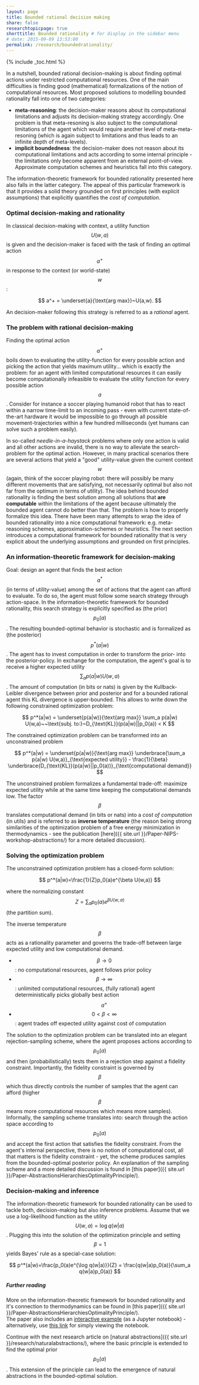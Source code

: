```yaml
---
layout: page
title: Bounded rational decision making
share: false
researchtopicpage: true
shorttitle: Bounded rationality # for display in the sidebar menu
# date: 2015-09-09 13:53:00
permalink: /research/boundedrationality/
---
```


{% include _toc.html %}

In a nutshell, bounded rational decision-making is about finding optimal actions under restricted computational resources. One of the main difficulties is finding good (mathematical) formalizations of the notion of computational resources. Most proposed solutions to modelling bounded rationality fall into one of two categories:

  *  **meta-reasoning**: the decision-maker reasons about its computational limitations and adjusts its decision-making strategy accordingly. One problem is that meta-resoning is also subject to the computational limitations of the agent which would require another level of meta-meta-resoning (which is again subject to limitations and thus leads to an infinite depth of meta-levels).
  *  **implicit boundedness**: the decision-maker does not reason about its computational limitations and acts according to some internal principle - the limitations only become apparent from an external point-of-view. Approximate computation schemes and heuristics fall into this category.

The information-theoretic framework for bounded rationality presented here also falls in the latter category. The appeal of this particular framework is that it provides a solid theory grounded on first principles (with explicit assumptions) that explicitly quantifies the *cost of computation*.   

### Optimal decision-making and rationality
In classical decision-making with context, a utility function $$U(w,a)$$ is given and the decision-maker is faced with the task of finding an optimal action $$a^+$$ in response to the context (or world-state) $$w$$:

$$
a^+ = \underset{a}{\text{arg max}}~U(a,w).
$$

An decision-maker following this strategy is referred to as a *rational* agent. 

### The problem with rational decision-making
Finding the optimal action $$a^+$$ boils down to evaluating the utility-function for every possible action and picking the action that yields maximum utility... which is exactly the problem: for an agent with limited computational resources it can easily become computationally infeasible to evaluate the utility function for every possible action $$a$$. Consider for instance a soccer playing humanoid robot that has to react within a narrow time-limit to an incoming pass - even with current state-of-the-art hardware it would be impossible to go through all possible movement-trajectories within a few hundred milliseconds (yet humans can solve such a problem easily). 

In so-called *needle-in-a-haystack* problems where only one action is valid and all other actions are invalid, there is no way to alleviate the search-problem for the optimal action. However, in many practical scenarios there are several actions that yield a "good" utility-value given the current context $$w$$ (again, think of the soccer playing robot: there will possibly be many different movements that are satisfying, not necessarily optimal but also not far from the optimum in terms of utility). The idea behind bounded rationality is finding the best solution among all solutions that **are computable** within the limitations of the agent because ultimately the bounded agent cannot do better than that. The problem is how to properly formalize this idea. There have been many attempts to wrap the idea of bounded rationality into a nice computational framework: e.g. meta-reasoning schemes, approximation-schemes or heuristics. The next section introduces a computational framework for bounded rationality that is very explicit about the underlying assumptions and grounded on first principles.

### An information-theoretic framework for decision-making
Goal: design an agent that finds the best action $$a^*$$ (in terms of utility-value) among the set of actions that the agent can afford to evaluate. To do so, the agent must follow some search strategy through action-space. In the information-theoretic framework for bounded rationality, this search strategy is explicitly specified as (the prior) $$p_0(a)$$. The resulting bounded-optimal behavior is stochastic and is formalized as (the posterior) $$p^*(a|w)$$. The agent has to invest computation in order to transform the prior- into the posterior-policy. In exchange for the computation, the agent's goal is to receive a higher expected utility $$\sum_a p(a|w)U(w,a)$$. The amount of computation (in bits or nats) is given by the Kullback-Leibler divergence between prior and posterior and for a bounded rational agent this KL divergence is upper-bounded. This allows to write down the following constrained optimization problem:

$$
p^*(a|w) = \underset{p(a|w)}{\text{arg max}} \sum_a p(a|w) U(w,a)~~\text{subj. to:}~D_{\text{KL}}(p(a|w)||p_0(a)) < K
$$ 

The constrained optimization problem can be transformed into an unconstrained problem

$$
p^*(a|w) = \underset{p(a|w)}{\text{arg max}} \underbrace{\sum_a p(a|w) U(w,a)}_{\text{expected utility}} - \frac{1}{\beta} \underbrace{D_{\text{KL}}(p(a|w)||p_0(a))}_{\text{computational demand}}
$$ 

The unconstrained problem formalizes a fundamental trade-off: maximize expected utility while at the same time keeping the computational demands low. The factor $$\beta$$ translates computational demand (in bits or nats) into a *cost of computation* (in utils) and is referred to as **inverse temperature** (the reason being strong similarities of the optimization problem of a free energy minimization in thermodynamics - see the publication [here]({{ site.url }}/Paper-NIPS-workshop-abstractions/) for a more detailed discussion).

### Solving the optimization problem
The unconstrained optimization problem has a closed-form solution:

$$
p^*(a|w)=\frac{1}{Z}p_0(a)e^{\beta U(w,a)}
$$

where the normalizing constant $$Z=\sum_a p_0(a)e^{\beta U(w,a)}$$ (the partition sum).

The inverse temperature $$\beta$$ acts as a rationality parameter and governs the trade-off between large expected utility and low computational demand.

*  $$\beta \rightarrow 0$$: no computational resources, agent follows prior policy
*  $$\beta \rightarrow \infty$$: unlimited computational resources, (fully rational) agent deterministically picks globally best action $$a^+$$
*  $$0 < \beta < \infty$$: agent trades off expected utility against cost of computation


The solution to the optimization problem can be translated into an elegant rejection-sampling scheme, where the agent proposes actions according to $$p_0(a)$$ and then (probabilistically) tests them in a rejection step against a fidelity constraint. Importantly, the fidelity constraint is governed by $$\beta$$ which thus directly controls the number of samples that the agent can afford (higher $$\beta$$ means more computational resources which means more samples). Informally, the sampling scheme translates into: search through the action space according to $$p_0(a)$$ and accept the first action that satisfies the fidelity constraint. From the agent's internal perspective, there is no notion of computational cost, all that matters is the fidelity constraint - yet, the scheme produces samples from the bounded-optimal posterior policy. An explanation of the sampling scheme and a more detailed discussion is found in [this paper]({{ site.url }}/Paper-AbstractionsHierarchiesOptimalityPrinciple/).


### Decision-making and inference
The information-theoretic framework for bounded rationality can be used to tackle both, decision-making but also inference problems. Assume that we use a log-likelihood function as the utility $$U(w,a) = \log q(w|a)$$. Plugging this into the solution of the optimization principle and setting $$\beta=1$$ yields Bayes' rule as a special-case solution:

$$
p^*(a|w)=\frac{p_0(a)e^{\log q(w|a)}}{Z} = \frac{q(w|a)p_0(a)}{\sum_a q(w|a)p_0(a)}
$$


##### Further reading
More on the information-theoretic framework for bounded rationality and it's connection to thermodynamics can be found in [this paper]({{ site.url }}/Paper-AbstractionsHierarchiesOptimalityPrinciple/).  
The paper also includes an [interactive example](https://github.com/tgenewein/BoundedRationalityAbstractionAndHierarchicalDecisionMaking/blob/master/NotebooksAndCode/1-FreeEnergyForBoundedRationalDecisionMaking.ipynb) (as a Jupyter notebook) - alternatively, use [this link](http://nbviewer.jupyter.org/github/tgenewein/BoundedRationalityAbstractionAndHierarchicalDecisionMaking/blob/master/NotebooksAndCode/1-FreeEnergyForBoundedRationalDecisionMaking.ipynb) for simply viewing the notebook.

Continue with the next research article on [natural abstractions]({{ site.url }}/research/naturalabstractions/), where the basic principle is extended to find the optimal prior $$p_0(a)$$. This extension of the principle can lead to the emergence of natural abstractions in the bounded-optimal solution.
